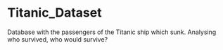 # Titanic_Dataset

Database with the passengers of the Titanic ship which sunk. 
Analysing who survived, who would survive?
